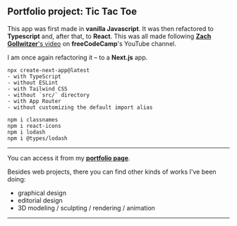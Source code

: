 ## Portfolio project: Tic Tac Toe

This app was first made in **vanilla Javascript**. It was then refactored to **Typescript** and, after that, to **React**. This was all made following [**Zach Gollwitzer**'s video](https://www.youtube.com/watch?v=MsnQ5uepIaE) on **freeCodeCamp**'s YouTube channel.

I am once again refactoring it – to a **Next.js** app.

```
npx create-next-app@latest
- with TypeScript
- without ESLint
- with Tailwind CSS
- without `src/` directory
- with App Router
- without customizing the default import alias

npm i classnames
npm i react-icons
npm i lodash
npm i @types/lodash
```

---

You can access it from my [**portfolio page**](https://www.augustooomoraes.com/).

Besides web projects, there you can find other kinds of works I've been doing:

- graphical design
- editorial design
- 3D modeling / sculpting / rendering / animation

---
